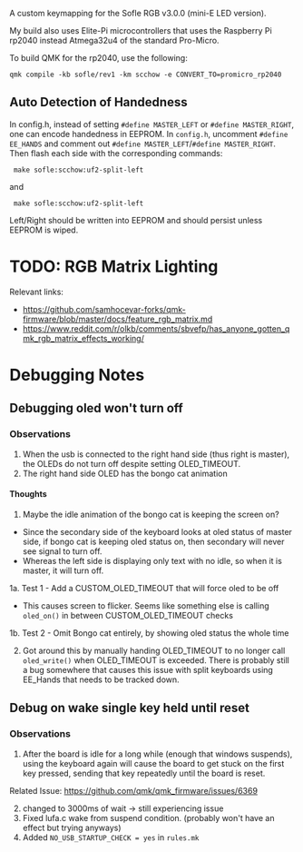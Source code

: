 A custom keymapping for the Sofle RGB v3.0.0 (mini-E LED version).

My build also uses Elite-Pi microcontrollers that uses the Raspberry Pi rp2040 instead Atmega32u4 of the standard Pro-Micro.

To build QMK for the rp2040, use the following:

```
qmk compile -kb sofle/rev1 -km scchow -e CONVERT_TO=promicro_rp2040
```

Auto Detection of Handedness
---

In config.h, instead of setting `#define MASTER_LEFT` or `#define MASTER_RIGHT`, one can encode handedness in EEPROM.
In `config.h`, uncomment `#define EE_HANDS` and comment out `#define MASTER_LEFT`/`#define MASTER_RIGHT`. 
Then flash each side with the corresponding commands:
```
 make sofle:scchow:uf2-split-left
```
and 
```
 make sofle:scchow:uf2-split-left
```
Left/Right should be written into EEPROM and should persist unless EEPROM is wiped.

# TODO: RGB Matrix Lighting

Relevant links:
- https://github.com/samhocevar-forks/qmk-firmware/blob/master/docs/feature_rgb_matrix.md
- https://www.reddit.com/r/olkb/comments/sbvefp/has_anyone_gotten_qmk_rgb_matrix_effects_working/


# Debugging Notes

## Debugging oled won't turn off


### Observations

1. When the usb is connected to the right hand side (thus right is master), the OLEDs do not turn off despite setting OLED_TIMEOUT.
2. The right hand side OLED has the bongo cat animation

#### Thoughts

1. Maybe the idle animation of the bongo cat is keeping the screen on?
 - Since the secondary side of the keyboard looks at oled status of master side, if bongo cat is keeping oled status on, then secondary will never see signal to turn off.
 - Whereas the left side is displaying only text with no idle, so when it is master, it will turn off.
 
1a. Test 1 - Add a CUSTOM_OLED_TIMEOUT that will force oled to be off 
 - This causes screen to flicker. Seems like something else is calling `oled_on()` in between CUSTOM_OLED_TIMEOUT checks

1b. Test 2 - Omit Bongo cat entirely, by showing oled status the whole time

2. Got around this by manually handing OLED_TIMEOUT to no longer call `oled_write()` when OLED_TIMEOUT is exceeded. There is probably still a bug somewhere that causes this issue with split keyboards using EE_Hands that needs to be tracked down. 

## Debug on wake single key held until reset

### Observations
 
 1. After the board is idle for a long while (enough that windows suspends), using the keyboard again will cause the board to get stuck on the first key pressed, sending that key repeatedly until the board is reset.

 Related Issue: https://github.com/qmk/qmk_firmware/issues/6369
 
 2. changed to 3000ms of wait -> still experiencing issue
 3. Fixed lufa.c wake from suspend condition. (probably won't have an effect but trying anyways)
 4. Added `NO_USB_STARTUP_CHECK = yes` in `rules.mk`
 